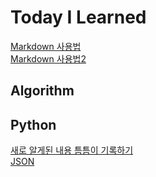 # Today I Learned
[Markdown 사용법](https://velog.io/@dblee/%EA%B9%83%ED%97%88%EB%B8%8CMarkdown-%EC%82%AC%EC%9A%A9%EB%B2%95-%EB%A7%81%ED%81%AC-%EA%B1%B8%EA%B8%B0)   
[Markdown 사용법2](https://gist.github.com/ihoneymon/652be052a0727ad59601)
## Algorithm
## Python
[새로 알게된 내용 틈틈이 기록하기](./Python/memo.md)   
[JSON](./Python/JSON.md)
